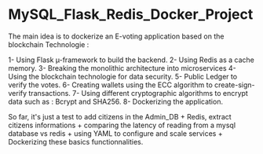 # MySQL_Flask_Redis_Docker_Project


The main idea is to dockerize an E-voting application based on the blockchain Technologie :

  1- Using Flask µ-framework to build the backend.
  2- Using Redis as a cache memory.
  3- Breaking the monolithic architecture into microservices
  4- Using the blockchain technologie for data security. 
  5- Public Ledger to verify the votes.
  6- Creating wallets using the ECC algorithm to create-sign-verify transactions. 
  7- Using different cryptographic algorithms to encrypt data such as : Bcrypt and SHA256.
  8- Dockerizing the application.
  
So far, it's just a test to add citizens in the Admin_DB + Redis, extract citizens informations + comparing the latency of reading from a mysql database vs redis + using YAML to configure and scale services + Dockerizing these basics functionnalities.
  
